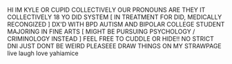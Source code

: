 HI IM KYLE OR CUPID COLLECTIVELY
OUR PRONOUNS ARE THEY IT COLLECTIVELY
18 YO DID SYSTEM [ IN TREATMENT FOR DID, MEDICALLY RECONGIZED ]
DX'D WITH BPD AUTISM AND BIPOLAR
COLLEGE STUDENT MAJORING IN FINE ARTS [ MIGHT BE PURSUING PSYCHOLOGY / CRIMINOLOGY INSTEAD ]
FEEL FREE TO CUDDLE OR HIDE!!
NO STRICT DNI JUST DONT BE WEIRD
PLEASEEE DRAW THINGS ON MY STRAWPAGE
live laugh love yahiamice
